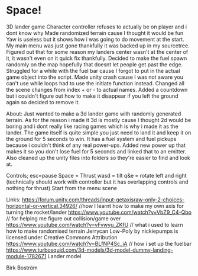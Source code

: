# Space!
3D lander game
Character controller refuses to actually be on player and i dont know why
Made randomized terrain cause I thought it would be fun
Yaw is useless but it shows how i was going to do movement at the start.
My main menu was just gone thankfully it was backed up in my sourcetree.
Figured out that for some reason my landers center wasn't at the center of it, it wasn't even on it quick fix thankfully.
Decided to make the fuel spawn randomly on the map hopefully that doesnt let people get past the edge.
Struggled for a while with the fuel bar cause I forgot to put in the actual game object into the script.
Made unity crash cause I was not aware you can't use while loops had to use the initiate function instead.
Changed all the scene changes from index + or - to actual names.
Added a countdown but i couldn't figure out how to make it disappear if you left the ground again so decided to remove it.

About:
Just wanted to make a 3d lander game with randomly generated terrain. 
As for the reason i made it  3d is mostly cause I thought 2d would be boring and i dont really like racing games which is why i made it as the lander.
The game itself is quite simple you just need to land it and keep it on the ground for 5 seconds to win.
It has a fuel system and fuel pickups because i couldn't think of any real power-ups.
Added new power up that makes it so you don't lose fuel for 5 seconds and linked that to an emitter.
Also cleaned up the unity files into folders so they're easier to find and look at.

Controls;
esc=pause
Space = Thrust
wasd = tilt
q&e = rotate left and right
(technically should work with controller but it has overlapping controls and nothing for thrust)
Start from the menu scene


Links:
https://forum.unity.com/threads/input-getaxisraw-only-2-choices-horizontal-or-vertical.34926/    //how I learnt how to make my own axis for turning the rocket/lander
https://www.youtube.com/watch?v=VbZ9_C4-Qbo // for helping me figure out collision/game over
https://www.youtube.com/watch?v=vFvwyu_ZKfU // what i used to learn how to make randomised terrain
Jerrycan Low-Poly by nickiepumps is licensed under Creative Commons Attribution
https://www.youtube.com/watch?v=BLfNP4Sc_iA // how i set up the fuelbar
https://www.turbosquid.com/3d-models/3d-model-dummy-landing-module-1782671 Lander model

Birk Boström
